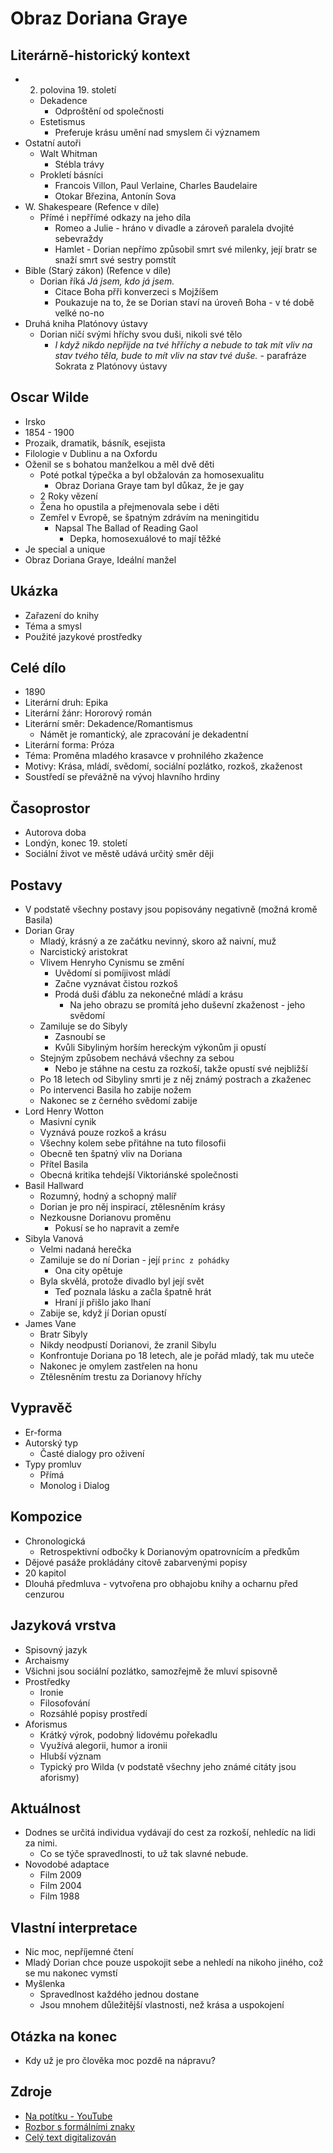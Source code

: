 # Obraz Doriana Graye

## Literárně-historický kontext
- 2. polovina 19. století
    - Dekadence
        - Odproštění od společnosti
    - Estetismus
        - Preferuje krásu umění nad smyslem či významem
- Ostatní autoři
    - Walt Whitman
        - Stébla trávy
    - Prokletí básníci
        - Francois Villon, Paul Verlaine, Charles Baudelaire
        - Otokar Březina, Antonín Sova
- W. Shakespeare (Refence v díle)
    - Přímé i nepřřímé odkazy na jeho díla
        - Romeo a Julie - hráno v divadle a zároveň paralela dvojité sebevraždy
        - Hamlet - Dorian nepřímo způsobil smrt své milenky, její bratr se snaží smrt své sestry pomstít
- Bible (Starý zákon) (Refence v díle)
    - Dorian říká *Já jsem, kdo já jsem.*
        - Citace Boha přři konverzeci s Mojžíšem
        - Poukazuje na to, že se Dorian staví na úroveň Boha - v té době velké no-no
- Druhá kniha Platónovy ústavy
    - Dorian ničí svými hříchy svou duši, nikoli své tělo 
        - *I když nikdo nepřijde na tvé hřříchy a nebude to tak mít vliv na stav tvého těla, bude to mít vliv na stav tvé duše.* - parafráze Sokrata z Platónovy ústavy
## Oscar Wilde
- Irsko
- 1854 - 1900
- Prozaik, dramatik, básník, esejista
- Filologie v Dublinu a na Oxfordu
- Oženil se s bohatou manželkou a měl dvě děti
    - Poté potkal týpečka a byl obžalován za homosexualitu
        - Obraz Doriana Graye tam byl důkaz, že je gay
    - 2 Roky vězení
    - Žena ho opustila a přejmenovala sebe i děti
    - Zemřel v Evropě, se špatným zdrávím na meningitidu
        - Napsal The Ballad of Reading Gaol
            - Depka, homosexuálové to mají těžké
- Je special a unique
- Obraz Doriana Graye, Ideální manžel

## Ukázka
- Zařazení do knihy
- Téma a smysl
- Použité jazykové prostředky

## Celé dílo
- 1890
- Literární druh: Epika
- Literární žánr: Hororový román
- Literární směr: Dekadence/Romantismus
    - Námět je romantický, ale zpracování je dekadentní
- Literární forma: Próza
- Téma: Proměna mladého krasavce v prohnilého zkažence
- Motivy: Krása, mládí, svědomí, sociální pozlátko, rozkoš, zkaženost
- Soustředí se převážně na vývoj hlavního hrdiny

## Časoprostor
- Autorova doba
- Londýn, konec 19. století
- Sociální život ve městě udává určitý směr ději

## Postavy
- V podstatě všechny postavy jsou popisovány negativně (možná kromě Basila)
- Dorian Gray
    - Mladý, krásný a ze začátku nevinný, skoro až naivní, muž
    - Narcistický aristokrat
    - Vlivem Henryho Cynismu se změní
        - Uvědomí si pomíjivost mládí
        - Začne vyznávat čistou rozkoš
        - Prodá duši ďáblu za nekonečné mládí a krásu
            - Na jeho obrazu se promítá jeho duševní zkaženost - jeho svědomí
    - Zamiluje se do Sibyly
        - Zasnoubí se
        - Kvůli Sibyliným horším hereckým výkonům ji opustí
    - Stejným způsobem nechává všechny za sebou
        - Nebo je stáhne na cestu za rozkoší, takže opustí své nejbližší
    - Po 18 letech od Sibyliny smrti je z něj známý postrach a zkaženec
    - Po intervenci Basila ho zabije nožem
    - Nakonec se z černého svědomí zabije
- Lord Henry Wotton
    - Masivní cynik
    - Vyznává pouze rozkoš a krásu
    - Všechny kolem sebe přitáhne na tuto filosofii
    - Obecně ten špatný vliv na Doriana
    - Přítel Basila
    - Obecná kritika tehdejší Viktoriánské společnosti
- Basil Hallward
    - Rozumný, hodný a schopný malíř
    - Dorian je pro něj inspirací, ztělesněním krásy
    - Nezkousne Dorianovu proměnu
        - Pokusí se ho napravit a zemře
- Sibyla Vanová
    - Velmi nadaná herečka
    - Zamiluje se do ní Dorian - její `princ z pohádky`
        - Ona city opětuje
    - Byla skvělá, protože divadlo byl její svět
        - Teď poznala lásku a začla špatně hrát
        - Hraní jí přišlo jako lhaní
    - Zabije se, když jí Dorian opustí
- James Vane
    - Bratr Sibyly
    - Nikdy neodpustí Dorianovi, že zranil Sibylu
    - Konfrontuje Doriana po 18 letech, ale je pořád mladý, tak mu uteče
    - Nakonec je omylem zastřelen na honu
    - Ztělesněním trestu za Dorianovy hříchy

## Vypravěč
- Er-forma
- Autorský typ  
    - Časté dialogy pro oživení
- Typy promluv
    - Přímá
    - Monolog i Dialog

## Kompozice
- Chronologická
    - Retrospektivní odbočky k Dorianovým opatrovnícím a předkům
- Dějové pasáže prokládány citově zabarvenými popisy
- 20 kapitol
- Dlouhá předmluva - vytvořena pro obhajobu knihy a ocharnu před cenzurou

## Jazyková vrstva
- Spisovný jazyk
- Archaismy
- Všichni jsou sociální pozlátko, samozřejmě že mluví spisovně
- Prostředky
    - Ironie
    - Filosofování
    - Rozsáhlé popisy prostředí
- Aforismus 
    - Krátký výrok, podobný lidovému pořekadlu
    - Využívá alegorii, humor a ironii
    - Hlubší význam
    - Typický pro Wilda (v podstatě všechny jeho známé citáty jsou aforismy)

## Aktuálnost
- Dodnes se určitá individua vydávají do cest za rozkoší, nehledíc na lidi za nimi.
    - Co se týče spravedlnosti, to už tak slavné nebude.
- Novodobé adaptace
    - Film 2009
    - Film 2004
    - Film 1988

## Vlastní interpretace
- Nic moc, nepříjemné čtení
- Mladý Dorian chce pouze uspokojit sebe a nehledí na nikoho jiného, což se mu nakonec vymstí
- Myšlenka
    - Spravedlnost každého jednou dostane
    - Jsou mnohem důležitější vlastnosti, než krása a uspokojení

## Otázka na konec
- Kdy už je pro člověka moc pozdě na nápravu?

## Zdroje

- [Na potítku - YouTube](https://www.youtube.com/watch?v=7IW4NilfdKs)
- [Rozbor s formálními znaky](https://rozbor-dila.cz/obraz-doriana-graye/)
- [Celý text digitalizován](https://www.milujemecestinu.cz/citanka/Wilde%20Oscar%20-%20Obraz%20Doriana%20Graye.pdf)